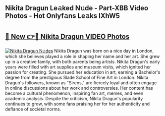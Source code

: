 ## Nikita Dragun Le𝚊ked N𝚞de - Part-XBB Video Photos - Hot Onlyf𝚊ns Le𝚊ks IXhW5

# <h2><a href="http://ac22195.deff.icu/?id=Nikita+Dragun">🔗 New 👉🔴 Nikita Dragun VIDEO Photos</a></h2>

[![Nikita Dragun N𝚞des](https://i.imgur.com/rIISA9y.gif)](http://ac22195.deff.icu/?id=Nikita+Dragun)
Nikita Dragun was born on a nice day in London, which she believes played a role in shaping her name and her art. She grew up in a creative family, with both parents being artists. Nikita Dragun's early years were filled with art supplies and museum visits, which ignited her passion for creating. She pursued her education in art, earning a Bachelor's degree from the prestigious Slade School of Fine Art in London. Nikita Dragun's followers, known as "Sirens," are fiercely loyal and often engage in online discussions about her work and controversies. Her content has become a cultural phenomenon, inspiring fan art, memes, and even academic analysis. Despite the criticism, Nikita Dragun's popularity continues to grow, with some fans praising her for her authenticity and defiance of societal norms.
